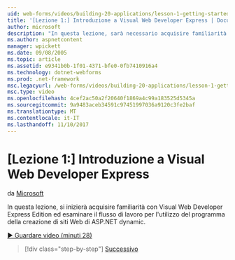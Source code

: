 ```yaml
---
uid: web-forms/videos/building-20-applications/lesson-1-getting-started-with-visual-web-developer-express
title: '[Lezione 1:] Introduzione a Visual Web Developer Express | Documenti Microsoft'
author: microsoft
description: "In questa lezione, sarà necessario acquisire familiarità con Visual Web Developer Express Edition ed esaminare il flusso di lavoro relativi all'utilizzo del programma per compilare dyn..."
ms.author: aspnetcontent
manager: wpickett
ms.date: 09/08/2005
ms.topic: article
ms.assetid: e9341b0b-1f01-4371-bfe0-0fb7410916a4
ms.technology: dotnet-webforms
ms.prod: .net-framework
msc.legacyurl: /web-forms/videos/building-20-applications/lesson-1-getting-started-with-visual-web-developer-express
msc.type: video
ms.openlocfilehash: 4cef2ac50a2f20640f1869a4c99a183525d5345a
ms.sourcegitcommit: 9a9483aceb34591c97451997036a9120c3fe2baf
ms.translationtype: MT
ms.contentlocale: it-IT
ms.lasthandoff: 11/10/2017
---
```

<a name="lesson-1-getting-started-with-visual-web-developer-express"></a>[Lezione 1:] Introduzione a Visual Web Developer Express
====================
da [Microsoft](https://github.com/microsoft)

In questa lezione, si inizierà acquisire familiarità con Visual Web Developer Express Edition ed esaminare il flusso di lavoro per l'utilizzo del programma della creazione di siti Web di ASP.NET dynamic.

[&#9654; Guardare video (minuti 28)](https://channel9.msdn.com/Blogs/ASP-NET-Site-Videos/lesson-1-getting-started-with-visual-web-developer-express)

>[!div class="step-by-step"]
[Successivo](lesson-2-creating-a-web-forms-user-interface.md)
